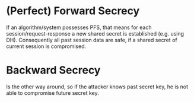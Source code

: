 # (Perfect) Forward Secrecy

If an algorithm/system possesses PFS, that means for each session/request-response a new shared secret is established (e.g. using DH).
Consequently all past session data are safe, if a shared secret of current session is compromised.

# Backward Secrecy

Is the other way around, so if the attacker knows past secret key, he is not able to compromise future secret key.
